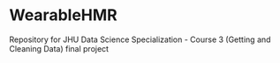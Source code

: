 # WearableHMR
Repository for JHU Data Science Specialization - Course 3 (Getting and Cleaning Data) final project
